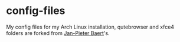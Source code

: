 # config-files
My config files for my Arch Linux installation, qutebrowser and xfce4 folders are forked from [Jan-Pieter Baert](https://github.com/Jan-PieterBaert/)'s.
